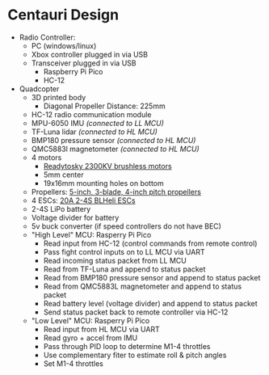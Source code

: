 # Centauri Design
- Radio Controller:
    - PC (windows/linux)
    - Xbox controller plugged in via USB
    - Transceiver plugged in via USB
        - Raspberry Pi Pico
        - HC-12
- Quadcopter
    - 3D printed body
        - Diagonal Propeller Distance: 225mm
    - HC-12 radio communication module
    - MPU-6050 IMU *(connected to LL MCU)*
    - TF-Luna lidar *(connected to HL MCU)*
    - BMP180 pressure sensor *(connected to HL MCU)*
    - QMC5883l magnetometer *(connected to HL MCU)*
    - 4 motors
        - [Readytosky 2300KV brushless motors](https://a.co/d/6Pua6ZV)
        - 5mm center
        - 19x16mm mounting holes on bottom
    - Propellers: [5-inch, 3-blade, 4-inch pitch propellers](https://a.co/d/6pNksCt)
    - 4 ESCs: [20A 2-4S BLHeli ESCs](https://a.co/d/6Rvq71s)
    - 2-4S LiPo battery
    - Voltage divider for battery
    - 5v buck converter (if speed controllers do not have BEC)
    - "High Level" MCU: Rasperry Pi Pico
        - Read input from HC-12 (control commands from remote control)
        - Pass fight control inputs on to LL MCU via UART
        - Read incoming status packet from LL MCU
        - Read from TF-Luna and append to status packet
        - Read from BMP180 pressure sensor and append to status packet
        - Read from QMC5883L magnetometer and append to status packet
        - Read battery level (voltage divider) and append to status packet
        - Send status packet back to remote controller via HC-12
    - "Low Level" MCU: Rasperry Pi Pico
        - Read input from HL MCU via UART
        - Read gyro + accel from IMU
        - Pass through PID loop to determine M1-4 throttles
        - Use complementary fiter to estimate roll & pitch angles
        - Set M1-4 throttles